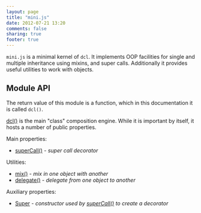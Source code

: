 ```yaml
---
layout: page
title: "mini.js"
date: 2012-07-21 13:20
comments: false
sharing: true
footer: true
---
```


`mini.js` is a minimal kernel of `dcl`. It implements OOP facilities for single and multiple inheritance using mixins,
and super calls. Additionally it provides useful utilities to work with objects.

## Module API

The return value of this module is a function, which in this documentation it is called `dcl()`.

[dcl()](/docs/mini_js/dcl) is the main "class" composition engine. While it is important by itself, it hosts a number of
public properties.

Main properties:

* [superCall()](/docs/mini_js/supercall) - *super call decorator*

Utilities:

* [mix()](/docs/mini_js/mix) - *mix in one object with another*
* [delegate()](/docs/mini_js/delegate) - *delegate from one object to another*

Auxiliary properties:

* [Super](/docs/mini_js/super) - *constructor used by [superCall()](/docs/mini_js/supercall) to create a decorator*
